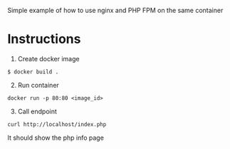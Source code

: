 Simple example of how to use nginx and PHP FPM on the same container

# Instructions

1. Create docker image

```
$ docker build .
```

2. Run container

```
docker run -p 80:80 <image_id>
```

3. Call endpoint

```
curl http://localhost/index.php
```

It should show the php info page
